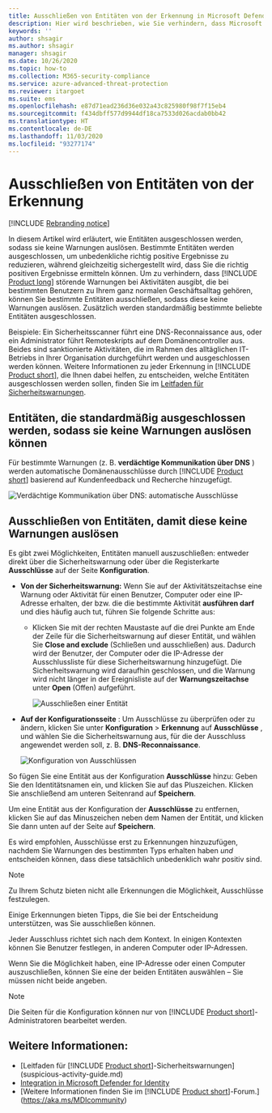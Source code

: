 ```yaml
---
title: Ausschließen von Entitäten von der Erkennung in Microsoft Defender for Identity
description: Hier wird beschrieben, wie Sie verhindern, dass Microsoft Defender for Identity bestimmte Entitätsaktivitäten als verdächtige Aktivitäten erkennt.
keywords: ''
author: shsagir
ms.author: shsagir
manager: shsagir
ms.date: 10/26/2020
ms.topic: how-to
ms.collection: M365-security-compliance
ms.service: azure-advanced-threat-protection
ms.reviewer: itargoet
ms.suite: ems
ms.openlocfilehash: e87d71ead236d36e032a43c825980f98f7f15eb4
ms.sourcegitcommit: f434dbff577d9944df18ca7533d026acdab0bb42
ms.translationtype: HT
ms.contentlocale: de-DE
ms.lasthandoff: 11/03/2020
ms.locfileid: "93277174"
---
```

# <a name="excluding-entities-from-detections"></a>Ausschließen von Entitäten von der Erkennung

[!INCLUDE [Rebranding notice](includes/rebranding.md)]

In diesem Artikel wird erläutert, wie Entitäten ausgeschlossen werden, sodass sie keine Warnungen auslösen. Bestimmte Entitäten werden ausgeschlossen, um unbedenkliche richtig positive Ergebnisse zu reduzieren, während gleichzeitig sichergestellt wird, dass Sie die richtig positiven Ergebnisse ermitteln können. Um zu verhindern, dass [!INCLUDE [Product long](includes/product-long.md)] störende Warnungen bei Aktivitäten ausgibt, die bei bestimmten Benutzern zu Ihrem ganz normalen Geschäftsalltag gehören, können Sie bestimmte Entitäten ausschließen, sodass diese keine Warnungen auslösen. Zusätzlich werden standardmäßig bestimmte beliebte Entitäten ausgeschlossen.

Beispiele: Ein Sicherheitsscanner führt eine DNS-Reconnaissance aus, oder ein Administrator führt Remoteskripts auf dem Domänencontroller aus. Beides sind sanktionierte Aktivitäten, die im Rahmen des alltäglichen IT-Betriebs in Ihrer Organisation durchgeführt werden und ausgeschlossen werden können. Weitere Informationen zu jeder Erkennung in [!INCLUDE [Product short](includes/product-short.md)], die Ihnen dabei helfen, zu entscheiden, welche Entitäten ausgeschlossen werden sollen, finden Sie im [Leitfaden für Sicherheitswarnungen](suspicious-activity-guide.md).

## <a name="entities-excluded-by-default-from-raising-alerts"></a>Entitäten, die standardmäßig ausgeschlossen werden, sodass sie keine Warnungen auslösen können

 Für bestimmte Warnungen (z. B. **verdächtige Kommunikation über DNS** ) werden automatische Domänenausschlüsse durch [!INCLUDE [Product short](includes/product-short.md)] basierend auf Kundenfeedback und Recherche hinzugefügt.

![Verdächtige Kommunikation über DNS: automatische Ausschlüsse](media/dns-auto-exclusions.png)

## <a name="exclude-entities-from-raising-alerts"></a>Ausschließen von Entitäten, damit diese keine Warnungen auslösen

Es gibt zwei Möglichkeiten, Entitäten manuell auszuschließen: entweder direkt über die Sicherheitswarnung oder über die Registerkarte **Ausschlüsse** auf der Seite **Konfiguration**.

- **Von der Sicherheitswarnung:** Wenn Sie auf der Aktivitätszeitachse eine Warnung oder Aktivität für einen Benutzer, Computer oder eine IP-Adresse erhalten, der bzw. die die bestimmte Aktivität **ausführen darf** und dies häufig auch tut, führen Sie folgende Schritte aus:
  - Klicken Sie mit der rechten Maustaste auf die drei Punkte am Ende der Zeile für die Sicherheitswarnung auf dieser Entität, und wählen Sie **Close and exclude** (Schließen und ausschließen) aus. Dadurch wird der Benutzer, der Computer oder die IP-Adresse der Ausschlussliste für diese Sicherheitswarnung hinzugefügt. Die Sicherheitswarnung wird daraufhin geschlossen, und die Warnung wird nicht länger in der Ereignisliste auf der **Warnungszeitachse** unter **Open** (Offen) aufgeführt.

    ![Ausschließen einer Entität](media/exclude-in-sa.png)

- **Auf der Konfigurationsseite** :  Um Ausschlüsse zu überprüfen oder zu ändern, klicken Sie unter **Konfiguration** > **Erkennung** auf **Ausschlüsse** , und wählen Sie die Sicherheitswarnung aus, für die der Ausschluss angewendet werden soll, z. B. **DNS-Reconnaissance**.

    ![Konfiguration von Ausschlüssen](media/exclusions.png)

So fügen Sie eine Entität aus der Konfiguration **Ausschlüsse** hinzu: Geben Sie den Identitätsnamen ein, und klicken Sie auf das Pluszeichen. Klicken Sie anschließend am unteren Seitenrand auf **Speichern**.

Um eine Entität aus der Konfiguration der **Ausschlüsse** zu entfernen, klicken Sie auf das Minuszeichen neben dem Namen der Entität, und klicken Sie dann unten auf der Seite auf **Speichern**.

Es wird empfohlen, Ausschlüsse erst zu Erkennungen hinzuzufügen, nachdem Sie Warnungen des bestimmten Typs erhalten haben *und* entscheiden können, dass diese tatsächlich unbedenklich wahr positiv sind.

> [!NOTE]
> Zu Ihrem Schutz bieten nicht alle Erkennungen die Möglichkeit, Ausschlüsse festzulegen.

Einige Erkennungen bieten Tipps, die Sie bei der Entscheidung unterstützen, was Sie ausschließen können.

Jeder Ausschluss richtet sich nach dem Kontext. In einigen Kontexten können Sie Benutzer festlegen, in anderen Computer oder IP-Adressen.

Wenn Sie die Möglichkeit haben, eine IP-Adresse oder einen Computer auszuschließen, können Sie eine der beiden Entitäten auswählen – Sie müssen nicht beide angeben.

> [!NOTE]
> Die Seiten für die Konfiguration können nur von [!INCLUDE [Product short](includes/product-short.md)]-Administratoren bearbeitet werden.

## <a name="see-also"></a>Weitere Informationen:

- [Leitfaden für [!INCLUDE [Product short](includes/product-short.md)]-Sicherheitswarnungen](suspicious-activity-guide.md)
- [Integration in Microsoft Defender for Identity](integrate-mde.md)
- [Weitere Informationen finden Sie im [!INCLUDE [Product short](includes/product-short.md)]-Forum.](https://aka.ms/MDIcommunity)
